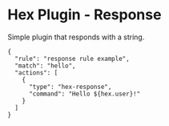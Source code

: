 # Hex Plugin - Response

Simple plugin that responds with a string.

```
{
  "rule": "response rule example",
  "match": "hello",
  "actions": [
    {
      "type": "hex-response",
      "command": "Hello ${hex.user}!"
    }
  ]
}
```
